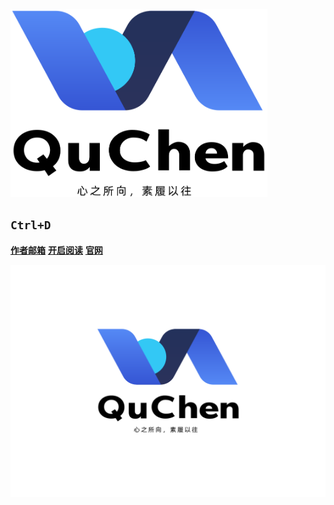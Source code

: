 <img src="https://raw.githubusercontent.com/tongzhiyuan/Picture-bed/main/透明底logo3.png" alt="logo" style="zoom:45%;" />

##  `Ctrl+D`



[**作者邮箱**](mailto:QuChen<2720194050@qq.com>)
[**开启阅读**](README.md)
[**官网**](https://quchen.top)

<!-- 背景图片 --> 

![](https://raw.githubusercontent.com/tongzhiyuan/Picture-bed/main/logo配色图.png)
